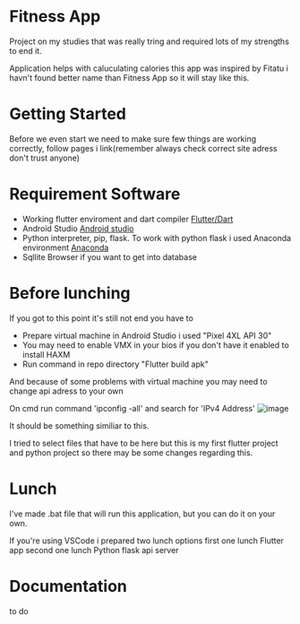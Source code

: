# Fitness App

Project on my studies that was really tring and required lots of my strengths to end it.


Application helps with caluculating calories this app was inspired by Fitatu i havn't found better name than Fitness App so it will stay like this.

# Getting Started

Before we even start we need to make sure few things are working correctly, follow pages i link(remember always check correct site adress don't trust anyone)

# Requirement Software

- Working flutter enviroment and dart compiler [Flutter/Dart](https://docs.flutter.dev/get-started/codelab)
- Android Studio [Android studio](https://developer.android.com/studio)
- Python interpreter, pip, flask. To work with python flask i used Anaconda environment [Anaconda](https://www.anaconda.com/download)
- Sqllite Browser if you want to get into database
 
# Before lunching

If you got to this point it's still not end you have to

- Prepare virtual machine in Android Studio i used "Pixel 4XL API 30"
- You may need to enable VMX in your bios if you don't have it enabled to install HAXM
- Run command in repo directory "Flutter build apk"

And because of some problems with virtual machine you may need to change api adress to your own


On cmd run command 'ipconfig -all' and search for 'IPv4 Address'
![image](https://github.com/Lordofblueflame/testapp/assets/68779635/607aaf09-0fab-4ba6-95ab-12acb790cd15)


It should be something similiar to this.


I tried to select files that have to be here but this is my first flutter project and python project so there may be some changes regarding this.

# Lunch

I've made .bat file that will run this application, but you can do it on your own.


If you're using VSCode i prepared two lunch options first one lunch Flutter app second one lunch Python flask api server

# Documentation 
to do
